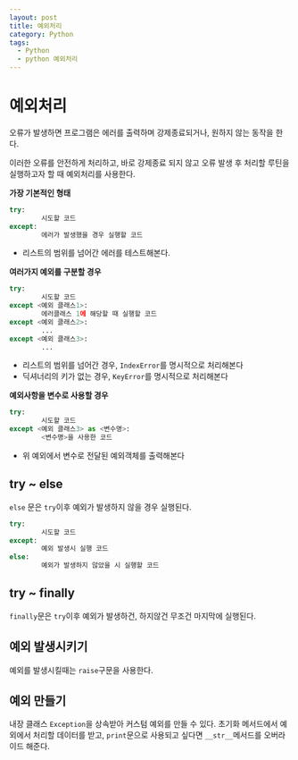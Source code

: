 ```yaml
---
layout: post
title: 예외처리
category: Python
tags:
  - Python
  - python 예외처리
---
```




# 예외처리

오류가 발생하면 프로그램은 에러를 출력하며 강제종료되거나, 원하지 않는 동작을 한다.

이러한 오류를 안전하게 처리하고, 바로 강제종료 되지 않고 오류 발생 후 처리할 루틴을 실행하고자 할 때 예외처리를 사용한다.

**가장 기본적인 형태**

```python
try:
		시도할 코드
except:
		에러가 발생했을 경우 실행할 코드
```

- 리스트의 범위를 넘어간 에러를 테스트해본다.



**여러가지 예외를 구분할 경우**

```python
try:
		시도할 코드
except <예외 클래스1>:
		에러클래스 1에 해당할 때 실행할 코드
except <예외 클래스2>:
		...
except <예외 클래스3>:
		...
```

- 리스트의 범위를 넘어간 경우, ```IndexError```를 명시적으로 처리해본다
- 딕셔너리의 키가 없는 경우, ```KeyError```를 명시적으로 처리해본다



**예외사항을 변수로 사용할 경우**

```python
try:
		시도할 코드
except <예외 클래스3> as <변수명>:
		<변수명>을 사용한 코드
```

- 위 예외에서 변수로 전달된 예외객체를 출력해본다



## try ~ else

```else``` 문은 ```try```이후 예외가 발생하지 않을 경우 실행된다.

```python
try:
		시도할 코드
except:
		예외 발생시 실행 코드
else:
		예외가 발생하지 않았을 시 실행할 코드
```



## try ~ finally

```finally```문은 ```try```이후 예외가 발생하건, 하지않건 무조건 마지막에 실행된다.



## 예외 발생시키기

예외를 발생시킬때는 ```raise```구문을 사용한다.



## 예외 만들기

내장 클래스 ```Exception```을 상속받아 커스텀 예외를 만들 수 있다. 초기화 메서드에서 예외에서 처리할 데이터를 받고, ```print```문으로 사용되고 싶다면 ```__str__```메서드를 오버라이드 해준다.
